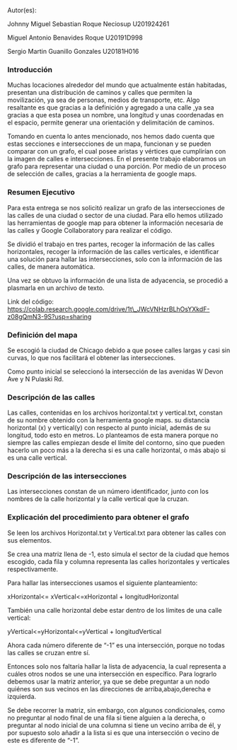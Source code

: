 ﻿Autor(es):

Johnny Miguel Sebastian Roque Neciosup U201924261

Miguel Antonio Benavides Roque U20191D998

Sergio Martin Guanillo Gonzales U20181H016


### Introducción

Muchas locaciones alrededor del mundo que actualmente están habitadas, presentan una distribución de caminos y calles que permiten la movilización, ya sea de personas, medios de transporte, etc. Algo resaltante es que gracias a la definición y agregado a una calle ,ya sea gracias a que esta posea un nombre, una longitud y unas coordenadas en el espacio, permite generar una orientación y delimitación de caminos.

Tomando en cuenta lo antes mencionado, nos hemos dado cuenta que estas secciones e intersecciones de un mapa, funcionan y se pueden comparar con un grafo, el cual posee aristas y vértices que cumplirían con la imagen de calles e intersecciones. En el presente trabajo elaboramos un grafo para representar una ciudad o una porción. Por medio de un proceso de selección de calles, gracias a la herramienta de google maps.


### Resumen Ejecutivo

Para esta entrega se nos solicitó realizar un grafo de las intersecciones de las calles de una ciudad o sector de una ciudad. Para ello hemos utilizado las herramientas de google map para obtener la información necesaria de las calles y Google Collaboratory para realizar el código.

Se dividió el trabajo en tres partes, recoger la información de las calles horizontales, recoger la información de las calles verticales, e identificar una solución para hallar las intersecciones, solo con la información de las calles, de manera automática.

Una vez se obtuvo la información de una lista de adyacencia, se procedió a plasmarla en un archivo de texto.

Link del código: https://colab.research.google.com/drive/1t\_JWcVNHzrBLhOsYXkdF-z08gQmN3-9S?usp=sharing


### Definición del mapa

Se escogió la ciudad de Chicago debido a que posee calles largas y casi sin curvas, lo que nos facilitará el obtener las intersecciones.

Como punto inicial se seleccionó la intersección de las avenidas W Devon Ave y N Pulaski Rd.


### Descripción de las calles

Las calles, contenidas en los archivos horizontal.txt y vertical.txt, constan de su nombre obtenido con la herramienta google maps. su distancia horizontal (x) y vertical(y) con respecto al punto inicial, además de su longitud, todo esto en metros. Lo planteamos de esta manera porque no siempre las calles empiezan desde el límite del contorno, sino que pueden hacerlo un poco más a la derecha si es una calle horizontal, o más abajo si es una calle vertical.

### Descripción de las intersecciones

Las intersecciones constan de un número identificador, junto con los nombres de la calle horizontal y la calle vertical que la cruzan.

### Explicación del procedimiento para obtener el grafo

Se leen los archivos Horizontal.txt y Vertical.txt para obtener las calles con sus elementos.

Se crea una matriz llena de -1, esto simula el sector de la ciudad que hemos escogido, cada fila y columna representa las calles horizontales y verticales respectivamente.

Para hallar las intersecciones usamos el siguiente planteamiento:

xHorizontal<= xVertical<=xHorizontal + longitudHorizontal

También una calle horizontal debe estar dentro de los límites de una calle vertical:

yVertical<=yHorizontal<=yVertical + longitudVertical

Ahora cada número diferente de “-1” es una intersección, porque no todas las calles se cruzan entre sí.

Entonces solo nos faltaría hallar la lista de adyacencia, la cual representa a cuáles otros nodos se une una intersección en específico. Para lograrlo debemos usar la matriz anterior, ya que se debe preguntar a un nodo quiénes son sus vecinos en las direcciones de arriba,abajo,derecha e izquierda.

Se debe recorrer la matriz, sin embargo, con algunos condicionales, como no preguntar al nodo final de una fila si tiene alguien a la derecha, o preguntar al nodo inicial de una columna si tiene un vecino arriba de él, y por supuesto solo añadir a la lista si es que una intersección o vecino de este es diferente de “-1”.

